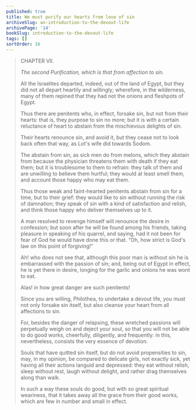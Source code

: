 ```yaml
---
published: true
title: We must purify our hearts from love of sin
archiveSlug: an-introduction-to-the-devout-life
archivePage: '14'
bookSlug: introduction-to-the-devout-life
tags: []
sortOrder: 16
---
```


> CHAPTER VII.
>
> *The second Purification, which is that from affection to sin.*
>
> All the Israelites departed, indeed, out of the land of Egypt, but they did not all depart heartily and willingly; wherefore, in the wilderness, many of them repined that they had not the onions and fleshpots of Egypt.
>
> Thus there are penitents who, in effect, forsake sin, but not from their hearts: that is, they purpose to sin no more; but it is with a certain reluctance of heart to abstain from the mischievous delights of sin.
>
> Their hearts renounce sin, and avoid it, but they cease not to look back often that way, as Lot's wife did towards Sodom.
>
> The abstain from sin, as sick men do from melons, which they abstain from because the physician threatens them with death if they eat them; but it is troublesome to them to refrain: they talk of them and are unwilling to believe them hurtful; they would at least smell them, and account those happy who may eat them.
>
> Thus those weak and faint-hearted penitents abstain from sin for a time, but to their grief: they would like to sin without running the risk of damnation; they speak of sin with a kind of satisfaction and relish, and think those happy who deliver themselves up to it.
>
> A man resolved to revenge himself will renounce the desire in confession; but soon after he will be found among his friends, taking pleasure in speaking of his quarrel, and saying, had it not been for fear of God he would have done this or that. “Oh, how strict is God's law on this point of forgiving!”
>
> Ah! who does not see that, although this poor man is without sin he is embarrassed with the passion of sin; and, being out of Egypt in effect, he is yet there in desire, longing for the garlic and onions he was wont to eat.
>
> Alas! in how great danger are such penitents!
>
> Since you are willing, Philothea, to undertake a devout life, you must not only forsake sin itself, but also cleanse your heart from all affections to sin.
>
> For, besides the danger of relapsing, these wretched passions will perpetually weigh on and deject your soul, so that you will not be able to do good works, cheerfully, diligently, and frequently: in this, nevertheless, consists the very essence of devotion.
>
> Souls that have quitted sin itself, but do not avoid propensities to sin, may, in my opinion, be compared to delicate girls, not exactly sick, yet having all their actions languid and depressed: they eat without relish, sleep without rest, laugh without delight, and rather drag themselves along than walk.
>
> In such a way these souls do good, but with so great spiritual weariness, that it takes away all the grace from their good works, which are few in number and small in effect.
